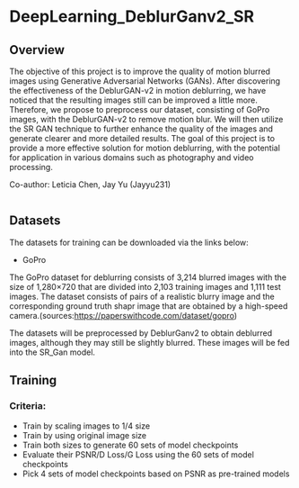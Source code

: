 # DeepLearning_DeblurGanv2_SR
## Overview
The objective of this project is to improve the quality of motion blurred images using Generative Adversarial Networks (GANs). After discovering the effectiveness of the DeblurGAN-v2 in motion deblurring, we have noticed that the resulting images still can be improved a little more. Therefore, we propose to preprocess our dataset, consisting of GoPro images, with the DeblurGAN-v2 to remove motion blur. We will then utilize the SR GAN technique to further enhance the quality of the images and generate clearer and more detailed results. The goal of this project is to provide a more effective solution for motion deblurring, with the potential for application in various domains such as photography and video processing.

Co-author: Leticia Chen, Jay Yu (Jayyu231)

<img scr="https://github.com/leticia-chen/DeepLearning_DeblurGan2_SR/blob/main/readme_image.png">

## Datasets
The datasets for training can be downloaded via the links below:

* GoPro

The GoPro dataset for deblurring consists of 3,214 blurred images with the size of 1,280×720 that are divided into 2,103 training images and 1,111 test images. The dataset consists of pairs of a realistic blurry image and the corresponding ground truth shapr image that are obtained by a high-speed camera.(sources:https://paperswithcode.com/dataset/gopro)

The datasets will be preprocessed by DeblurGanv2 to obtain deblurred images, although they may still be slightly blurred. These images will be fed into the SR_Gan model.

## Training

### Criteria:
* Train by scaling images to 1/4 size
* Train by using original image size
* Train both sizes to generate 60 sets of model checkpoints
* Evaluate their PSNR/D Loss/G Loss using the 60 sets of model checkpoints
* Pick 4 sets of model checkpoints based on PSNR as pre-trained models
